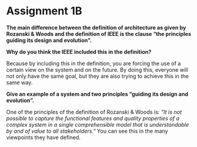 # Assignment 1B

**The main difference between the definition of architecture as given by Rozanski & Woods and the definition of IEEE is the clause “the principles guiding its design and evolution”.**

**Why do you think the IEEE included this in the definition?**

Because by including this in the definition, you are forcing the use of a certain view on the system and on the future. By doing this, everyone will not only have the same goal, but they are also trying to achieve this in the same way.

**Give an example of a system and two principles “guiding its design and evolution”.**

One of the principles of the definition of Rozanski & Woods is: *"It is not possible to capture the functional features and quality properties of a complex system in a single comprehensible model that is understandable by and of value to all stakeholders."* You can see this in the many viewpoints they have defined.